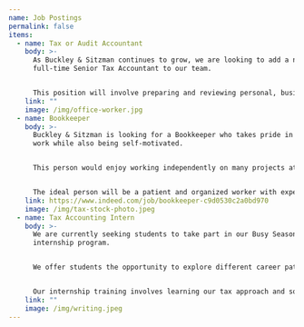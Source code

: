 ```yaml
---
name: Job Postings
permalink: false
items:
  - name: Tax or Audit Accountant
    body: >-
      As Buckley & Sitzman continues to grow, we are looking to add a new
      full-time Senior Tax Accountant to our team.


      This position will involve preparing and reviewing personal, business and non-profit tax returns, advising individual and business clients on current tax planning strategies, and supporting other members of our team by providing exceptional client service.
    link: ""
    image: /img/office-worker.jpg
  - name: Bookkeeper
    body: >-
      Buckley & Sitzman is looking for a Bookkeeper who takes pride in their
      work while also being self-motivated.


      This person would enjoy working independently on many projects at once and embrace the importance of completing accurate work. Candidates will be responsible for a broad range of tasks.


      The ideal person will be a patient and organized worker with experience and knowledge in the accounting industry. We will value your attention to detail, cooperative attitude, and the ability to do your job consistently. The candidate will appreciate working with colleagues in a friendly environment that has a strong sense of family.
    link: https://www.indeed.com/job/bookkeeper-c9d0530c2a0bd970
    image: /img/tax-stock-photo.jpeg
  - name: Tax Accounting Intern
    body: >-
      We are currently seeking students to take part in our Busy Season
      internship program.


      We offer students the opportunity to explore different career paths, work on meaningful client engagement, interact with firm partners, managers, and staff, participate in office meetings and social events, and gain an inside look into our unique firm culture.


      Our internship training involves learning our tax approach and software to gain experience preparing both individual and business tax returns, and supporting other members of our team by providing exceptional client service.
    link: ""
    image: /img/writing.jpeg
---
```

